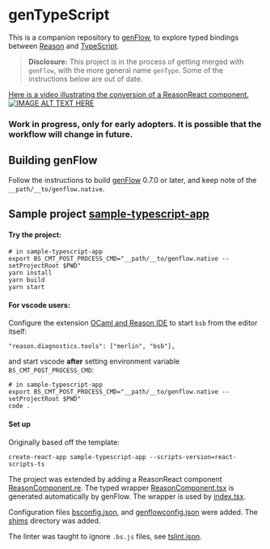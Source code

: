 # genTypeScript

This is a companion repository to [genFlow](https://github.com/cristianoc/genFlow), to explore
typed bindings between [Reason](https://reasonml.github.io/) and [TypeScript](https://www.typescriptlang.org/).

> **Disclosure:** This project is in the process of getting merged with `genFlow`, with the more general name `genType`. Some of the instructions below are out of date.

[Here is a video illustrating the conversion of a ReasonReact component.](https://youtu.be/tlLoikU-etw)
[![IMAGE ALT TEXT HERE](assets/ConvertReactComponent.png)](https://youtu.be/tlLoikU-etw)

### Work in progress, only for early adopters. It is possible that the workflow will change in future.


## Building genFlow

Follow the instructions to build [genFlow](https://github.com/cristianoc/genFlow) 0.7.0 or later, and keep note of the `__path/__to/genflow.native`.


## Sample project [sample-typescript-app](sample-typescript-app)

#### Try the project:

```
# in sample-typescript-app
export BS_CMT_POST_PROCESS_CMD="__path/__to/genflow.native --setProjectRoot $PWD"
yarn install
yarn build
yarn start
```

#### For vscode users:
Configure the extension [OCaml and Reason IDE](https://marketplace.visualstudio.com/items?itemName=freebroccolo.reasonml) to start `bsb` from the editor itself:
```
"reason.diagnostics.tools": ["merlin", "bsb"],
```
and start vscode **after** setting environment variable `BS_CMT_POST_PROCESS_CMD`:

```
# in sample-typescript-app
export BS_CMT_POST_PROCESS_CMD="__path/__to/genflow.native --setProjectRoot $PWD"
code .
```

#### Set up

Originally based off the template:
```
create-react-app sample-typescript-app --scripts-version=react-scripts-ts
```


The project was extended by adding a ReasonReact component [ReasonComponent.re](sample-typescript-app/src/ReasonComponent.re). The typed wrapper [ReasonComponent.tsx](sample-typescript-app/src/ReasonComponent.tsx) is generated automatically by genFlow. The wrapper is used by [index.tsx](sample-typescript-app/src/index.tsx).

Configuration files [bsconfig.json](sample-typescript-app/bsconfig.json), and [genflowconfig.json](sample-typescript-app/genflowconfig.json) were added.
The [shims](sample-typescript-app/src/shims) directory was added.

The linter was taught to ignore `.bs.js` files, see [tslint.json](sample-typescript-app/tslint.json).
